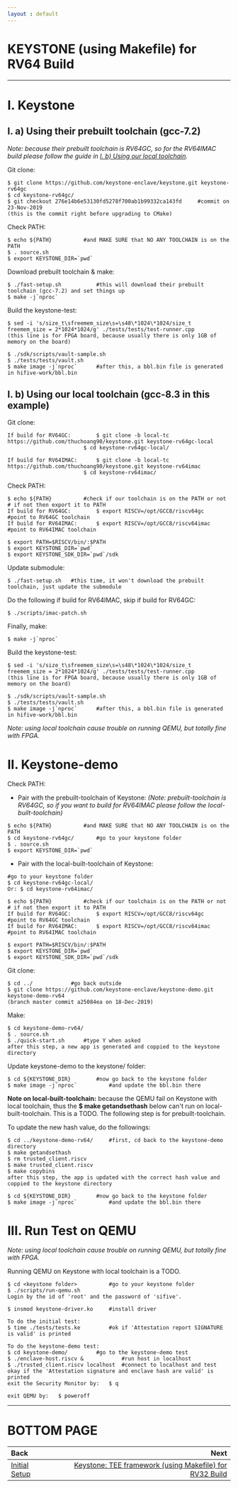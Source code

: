 ```yaml
---
layout : default
---
```


# KEYSTONE (using Makefile) for RV64 Build

* * *

# I. Keystone

## I. a) Using their prebuilt toolchain (gcc-7.2)

*Note: because their prebuilt toolchain is RV64GC, so for the RV64IMAC build please follow the guide in [I. b) Using our local toolchain](#i-b-using-our-local-toolchain-gcc-83-in-this-example).*

Git clone:
```
$ git clone https://github.com/keystone-enclave/keystone.git keystone-rv64gc
$ cd keystone-rv64gc/
$ git checkout 276e14b6e53130fd5278f700ab1b99332ca143fd		#commit on 23-Nov-2019
(this is the commit right before upgrading to CMake)
```

Check PATH:
```
$ echo ${PATH}			#and MAKE SURE that NO ANY TOOLCHAIN is on the PATH
$ . source.sh
$ export KEYSTONE_DIR=`pwd`
```

Download prebuilt toolchain & make:
```
$ ./fast-setup.sh			#this will download their prebuilt toolchain (gcc-7.2) and set things up
$ make -j`nproc`
```

Build the keystone-test:
```
$ sed -i 's/size_t\sfreemem_size\s=\s48\*1024\*1024/size_t freemem_size = 2*1024*1024/g' ./tests/tests/test-runner.cpp
(this line is for FPGA board, because usually there is only 1GB of memory on the board)

$ ./sdk/scripts/vault-sample.sh
$ ./tests/tests/vault.sh
$ make image -j`nproc`		#after this, a bbl.bin file is generated in hifive-work/bbl.bin
```

## I. b) Using our local toolchain (gcc-8.3 in this example)

Git clone:
```
If build for RV64GC:		$ git clone -b local-tc https://github.com/thuchoang90/keystone.git keystone-rv64gc-local
						$ cd keystone-rv64gc-local/

If build for RV64IMAC:		$ git clone -b local-tc https://github.com/thuchoang90/keystone.git keystone-rv64imac
						$ cd keystone-rv64imac/
```

Check PATH:
```
$ echo ${PATH}			#check if our toolchain is on the PATH or not
# if not then export it to PATH
If build for RV64GC:		$ export RISCV=/opt/GCC8/riscv64gc			#point to RV64GC toolchain
If build for RV64IMAC:		$ export RISCV=/opt/GCC8/riscv64imac	#point to RV64IMAC toolchain

$ export PATH=$RISCV/bin/:$PATH
$ export KEYSTONE_DIR=`pwd`
$ export KEYSTONE_SDK_DIR=`pwd`/sdk
```

Update submodule:
```
$ ./fast-setup.sh	#this time, it won't download the prebuilt toolchain, just update the submodule
```

Do the following if build for RV64IMAC, skip if build for RV64GC:
```
$ ./scripts/imac-patch.sh
```

Finally, make:
```
$ make -j`nproc`
```

Build the keystone-test:
```
$ sed -i 's/size_t\sfreemem_size\s=\s48\*1024\*1024/size_t freemem_size = 2*1024*1024/g' ./tests/tests/test-runner.cpp
(this line is for FPGA board, because usually there is only 1GB of memory on the board)

$ ./sdk/scripts/vault-sample.sh
$ ./tests/tests/vault.sh
$ make image -j`nproc`		#after this, a bbl.bin file is generated in hifive-work/bbl.bin
```

*Note: using local toolchain cause trouble on running QEMU, but totally fine with FPGA.*

# II. Keystone-demo

Check PATH:
- Pair with the prebuilt-toolchain of Keystone: *(Note: prebuilt-toolchain is RV64GC, so if you want to build for RV64IMAC please follow the local-built-toolchain)*

```
$ echo ${PATH}			#and MAKE SURE that NO ANY TOOLCHAIN is on the PATH
$ cd keystone-rv64gc/		#go to your keystone folder
$ . source.sh
$ export KEYSTONE_DIR=`pwd`
```

- Pair with the local-built-toolchain of Keystone:

```
#go to your keystone folder
$ cd keystone-rv64gc-local/
Or: $ cd keystone-rv64imac/

$ echo ${PATH}			#check if our toolchain is on the PATH or not
# if not then export it to PATH
If build for RV64GC:		$ export RISCV=/opt/GCC8/riscv64gc		#point to RV64GC toolchain
If build for RV64IMAC:		$ export RISCV=/opt/GCC8/riscv64imac		#point to RV64IMAC toolchain

$ export PATH=$RISCV/bin/:$PATH
$ export KEYSTONE_DIR=`pwd`
$ export KEYSTONE_SDK_DIR=`pwd`/sdk
```

Git clone:
```
$ cd ../			#go back outside
$ git clone https://github.com/keystone-enclave/keystone-demo.git keystone-demo-rv64
(branch master commit a25084ea on 18-Dec-2019)
```

Make:
```
$ cd keystone-demo-rv64/
$ . source.sh
$ ./quick-start.sh		#type Y when asked
after this step, a new app is generated and coppied to the keystone directory
```

Update keystone-demo to the keystone/ folder:
```
$ cd ${KEYSTONE_DIR}		#now go back to the keystone folder
$ make image -j`nproc`			#and update the bbl.bin there
```

**Note on local-built-toolchain:** because the QEMU fail on Keystone with local toolchain, thus the **$ make getandsethash** below can't run on local-built-toolchain. This is a TODO. The following step is for prebuilt-toolchain.

To update the new hash value, do the followings:
```
$ cd ../keystone-demo-rv64/		#first, cd back to the keystone-demo directory
$ make getandsethash
$ rm trusted_client.riscv
$ make trusted_client.riscv
$ make copybins
after this step, the app is updated with the correct hash value and coppied to the keystone directory

$ cd ${KEYSTONE_DIR}		#now go back to the keystone folder
$ make image -j`nproc`			#and update the bbl.bin there
```

# III. Run Test on QEMU

*Note: using local toolchain cause trouble on running QEMU, but totally fine with FPGA.*

Running QEMU on Keystone with local toolchain is a TODO.

```
$ cd <keystone folder>			#go to your keystone folder
$ ./scripts/run-qemu.sh
Login by the id of 'root' and the password of 'sifive'.

$ insmod keystone-driver.ko		#install driver

To do the initial test:
$ time ./tests/tests.ke			#ok if 'Attestation report SIGNATURE is valid' is printed

To do the keystone-demo test:
$ cd keystone-demo/			#go to the keystone-demo test
$ ./enclave-host.riscv &			#run host in localhost
$ ./trusted_client.riscv localhost	#connect to localhost and test
okay if the 'Attestation signature and enclave hash are valid' is printed
exit the Security Monitor by:	$ q

exit QEMU by:	$ poweroff
```

* * *

# BOTTOM PAGE

| Back | Next |
| :--- | ---: |
| [Initial Setup](./init.md) | [Keystone: TEE framework (using Makefile) for RV32 Build](./keystone-makefile-32.md) |
